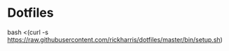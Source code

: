 # Dotfiles

bash <(curl -s https://raw.githubusercontent.com/rickharris/dotfiles/master/bin/setup.sh)
